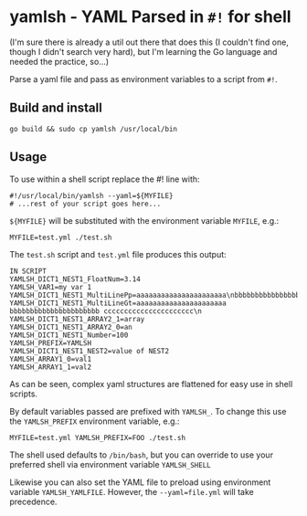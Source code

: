 # yamlsh - YAML Parsed in `#!` for shell

(I'm sure there is already a util out there that does this (I couldn't find one,
though I didn't search very hard), but I'm learning the
Go language and needed the practice, so...)

Parse a yaml file and pass as environment variables to a script from `#!`.

## Build and install
```
go build && sudo cp yamlsh /usr/local/bin
```

## Usage
To use within a shell script replace the #! line with:
```
#!/usr/local/bin/yamlsh --yaml=${MYFILE}
# ...rest of your script goes here...
```
`${MYFILE}` will be substituted with the environment variable `MYFILE`, e.g.:
```
MYFILE=test.yml ./test.sh
```
The `test.sh` script and `test.yml` file produces this output:
```
IN SCRIPT
YAMLSH_DICT1_NEST1_FloatNum=3.14
YAMLSH_VAR1=my var 1
YAMLSH_DICT1_NEST1_MultiLinePp=aaaaaaaaaaaaaaaaaaaaaa\nbbbbbbbbbbbbbbbbbbbbbb\ncccccccccccccccccccccc\n
YAMLSH_DICT1_NEST1_MultiLineGt=aaaaaaaaaaaaaaaaaaaaaa bbbbbbbbbbbbbbbbbbbbbb cccccccccccccccccccccc\n
YAMLSH_DICT1_NEST1_ARRAY2_1=array
YAMLSH_DICT1_NEST1_ARRAY2_0=an
YAMLSH_DICT1_NEST1_Number=100
YAMLSH_PREFIX=YAMLSH
YAMLSH_DICT1_NEST1_NEST2=value of NEST2
YAMLSH_ARRAY1_0=val1
YAMLSH_ARRAY1_1=val2
```
As can be seen, complex yaml structures are flattened for easy use in shell
scripts.

By default variables passed are prefixed with `YAMLSH_`.  To change this use
the `YAMLSH_PREFIX` environment variable, e.g.:
```
MYFILE=test.yml YAMLSH_PREFIX=FOO ./test.sh
```
The shell used defaults to `/bin/bash`, but you can override to use your
preferred shell via environment variable `YAMLSH_SHELL`

Likewise you can also set the YAML file to preload using environment
variable `YAMLSH_YAMLFILE`.  However, the `--yaml=file.yml` will take
precedence.
